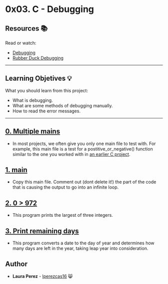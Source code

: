 # 0x03. C - Debugging

## Resources :books:
Read or watch:

* [Debugging](https://en.wikipedia.org/wiki/Debugging)
* [Rubber Duck Debugging](https://www.thoughtfulcode.com/rubber-duck-debugging-psychology/)

---
## Learning Objetives :bulb:
What you should learn from this project:

* What is debugging.
* What are some methods of debugging manually.
* How to read the error messages.

---

## [0. Multiple mains](./0-main.c)
* In most projects, we often give you only one main file to test with. For example, this main file is a test for a postitive_or_negative() function similar to the one you worked with in [an earlier C project](https://github.com/lperezcas16/holbertonschool-low_level_programming/blob/master/0x01-variables_if_else_while/0-positive_or_negative.c).

## [1. main](./1-main.c)
* Copy this main file. Comment out (dont delete it!) the part of the code that is causing the output to go into an infinite loop.

## [2. 0 > 972](./2-largest_number.c)
* This program prints the largest of three integers.

## [3. Print remaining days](./3-print_remaining_days.c)
* This program converts a date to the day of year and determines how many days are left in the year, taking leap year into consideration.

## Author
* **Laura Perez** - [lperezcas16](https://github.com/lperezcas16) :smile_cat:
